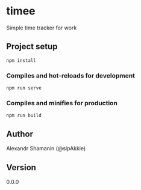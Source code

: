 # timee

Simple time tracker for work

## Project setup
```
npm install
```

### Compiles and hot-reloads for development
```
npm run serve
```

### Compiles and minifies for production
```
npm run build
```

## Author

Alexandr Shamanin (@slpAkkie)

## Version

0.0.0
